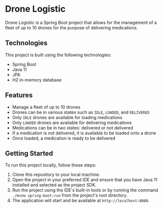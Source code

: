 # Drone Logistic

Drone Logistic is a Spring Boot project that allows for the management of a fleet of up to 10 drones for the purpose of delivering medications.

## Technologies

This project is built using the following technologies:

- Spring Boot
- Java 11
- JPA
- H2 in-memory database

## Features

- Manage a fleet of up to 10 drones
- Drones can be in various states such as `IDLE`, `LOADED`, and `DELIVERED`
- Only `IDLE` drones are available for loading medications
- Only `LOADED` drones are available for delivering medications
- Medications can be in two states: delivered or not delivered
- If a medication is not delivered, it is available to be loaded onto a drone
- Once loaded, a medication is ready to be delivered

## Getting Started

To run this project locally, follow these steps:

1. Clone this repository to your local machine.
2. Open the project in your preferred IDE and ensure that you have Java 11 installed and selected as the project SDK.
3. Run the project using the IDE's built-in tools or by running the command `./mvnw spring-boot:run` from the project's root directory.
4. The application will start and be available at `http://localhost:8080`.

